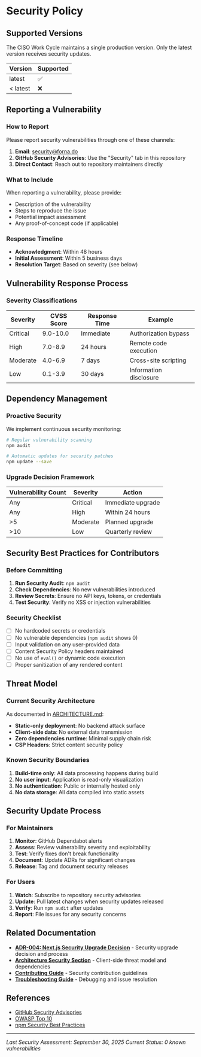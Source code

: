 # Security Policy

## Supported Versions

The CISO Work Cycle maintains a single production version. Only the latest version receives security updates.

| Version | Supported          |
| ------- | ------------------ |
| latest  | :white_check_mark: |
| < latest| :x:                |

## Reporting a Vulnerability

### How to Report

Please report security vulnerabilities through one of these channels:

1. **Email**: security@forna.do
2. **GitHub Security Advisories**: Use the "Security" tab in this repository
3. **Direct Contact**: Reach out to repository maintainers directly

### What to Include

When reporting a vulnerability, please provide:
- Description of the vulnerability
- Steps to reproduce the issue
- Potential impact assessment
- Any proof-of-concept code (if applicable)

### Response Timeline

- **Acknowledgment**: Within 48 hours
- **Initial Assessment**: Within 5 business days
- **Resolution Target**: Based on severity (see below)

## Vulnerability Response Process

### Severity Classifications

| Severity | CVSS Score | Response Time | Example |
|----------|------------|---------------|---------|
| Critical | 9.0-10.0 | Immediate | Authorization bypass |
| High | 7.0-8.9 | 24 hours | Remote code execution |
| Moderate | 4.0-6.9 | 7 days | Cross-site scripting |
| Low | 0.1-3.9 | 30 days | Information disclosure |

## Dependency Management

### Proactive Security

We implement continuous security monitoring:

```bash
# Regular vulnerability scanning
npm audit

# Automatic updates for security patches
npm update --save
```

### Upgrade Decision Framework

| Vulnerability Count | Severity | Action |
|-------------------|----------|---------|
| Any | Critical | Immediate upgrade |
| Any | High | Within 24 hours |
| >5 | Moderate | Planned upgrade |
| >10 | Low | Quarterly review |

## Security Best Practices for Contributors

### Before Committing

1. **Run Security Audit**: `npm audit`
2. **Check Dependencies**: No new vulnerabilities introduced
3. **Review Secrets**: Ensure no API keys, tokens, or credentials
4. **Test Security**: Verify no XSS or injection vulnerabilities

### Security Checklist

- [ ] No hardcoded secrets or credentials
- [ ] No vulnerable dependencies (`npm audit` shows 0)
- [ ] Input validation on any user-provided data
- [ ] Content Security Policy headers maintained
- [ ] No use of `eval()` or dynamic code execution
- [ ] Proper sanitization of any rendered content

## Threat Model

### Current Security Architecture

As documented in [ARCHITECTURE.md](./ARCHITECTURE.md#security-architecture):

- **Static-only deployment**: No backend attack surface
- **Client-side data**: No external data transmission
- **Zero dependencies runtime**: Minimal supply chain risk
- **CSP Headers**: Strict content security policy

### Known Security Boundaries

1. **Build-time only**: All data processing happens during build
2. **No user input**: Application is read-only visualization
3. **No authentication**: Public or internally hosted only
4. **No data storage**: All data compiled into static assets

## Security Update Process

### For Maintainers

1. **Monitor**: GitHub Dependabot alerts
2. **Assess**: Review vulnerability severity and exploitability
3. **Test**: Verify fixes don't break functionality
4. **Document**: Update ADRs for significant changes
5. **Release**: Tag and document security releases

### For Users

1. **Watch**: Subscribe to repository security advisories
2. **Update**: Pull latest changes when security updates released
3. **Verify**: Run `npm audit` after updates
4. **Report**: File issues for any security concerns

## Related Documentation

- **[ADR-004: Next.js Security Upgrade Decision](./docs/adr/ADR-004-nextjs-security-upgrade.md)** - Security upgrade decision and process
- **[Architecture Security Section](./ARCHITECTURE.md#security-architecture)** - Client-side threat model and dependencies
- **[Contributing Guide](./CONTRIBUTING.md#security-contributions)** - Security contribution guidelines
- **[Troubleshooting Guide](./docs/troubleshooting.md)** - Debugging and issue resolution

## References

- [GitHub Security Advisories](https://github.com/security/advisories)
- [OWASP Top 10](https://owasp.org/www-project-top-ten/)
- [npm Security Best Practices](https://docs.npmjs.com/auditing-package-dependencies-for-security-vulnerabilities)

---

*Last Security Assessment: September 30, 2025*
*Current Status: 0 known vulnerabilities*